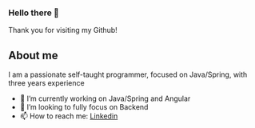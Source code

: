 ### Hello there 👋
Thank you for visiting my Github!
## About me
I am a passionate self-taught programmer, focused on Java/Spring, with three years experience

- 🔭 I’m currently working on Java/Spring and Angular
- 👯 I’m looking to fully focus on Backend
- 📫 How to reach me: [Linkedin](https://www.linkedin.com/in/michal-borciuch/)

